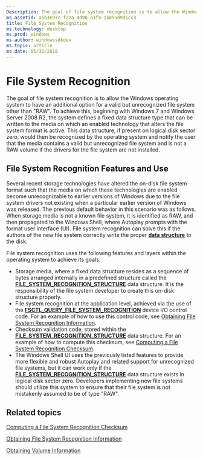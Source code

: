 ```yaml
---
Description: The goal of file system recognition is to allow the Windows operating system to have an additional option for a valid but unrecognized file system other than &\#0034;RAW&\#0034;.
ms.assetid: a5b1e97c-f22a-4d90-a3f4-1589ad9d1cc3
title: File System Recognition
ms.technology: desktop
ms.prod: windows
ms.author: windowssdkdev
ms.topic: article
ms.date: 05/31/2018
---
```


# File System Recognition

The goal of file system recognition is to allow the Windows operating system to have an additional option for a valid but unrecognized file system other than "RAW". To achieve this, beginning with Windows 7 and Windows Server 2008 R2, the system defines a fixed data structure type that can be written to the media on which an enabled technology that alters the file system format is active. This data structure, if present on logical disk sector zero, would then be recognized by the operating system and notify the user that the media contains a valid but unrecognized file system and is not a RAW volume if the drivers for the file system are not installed.

## File System Recognition Features and Use

Several recent storage technologies have altered the on-disk file system format such that the media on which these technologies are enabled become unrecognizable to earlier versions of Windows due to the file system drivers not existing when a particular earlier version of Windows was released. The previous default behavior in this scenario was as follows. When storage media is not a known file system, it is identified as RAW, and then propagated to the Windows Shell, where Autoplay prompts with the format user interface (UI). File system recognition can solve this if the authors of the new file system correctly write the proper [**data structure**](file-system-recognition-structure.md) to the disk.

File system recognition uses the following features and layers within the operating system to achieve its goals:

-   Storage media, where a fixed data structure resides as a sequence of bytes arranged internally in a predefined structure called the [**FILE\_SYSTEM\_RECOGNITION\_STRUCTURE**](file-system-recognition-structure.md) data structure. It is the responsibility of the file system developer to create this on-disk structure properly.
-   File system recognition at the application level, achieved via the use of the [**FSCTL\_QUERY\_FILE\_SYSTEM\_RECOGNITION**](https://msdn.microsoft.com/en-us/library/Dd442655(v=VS.85).aspx) device I/O control code. For an example of how to use this control code, see [Obtaining File System Recognition Information](obtaining-file-system-recognition-information.md).
-   Checksum validation code, stored within the [**FILE\_SYSTEM\_RECOGNITION\_STRUCTURE**](file-system-recognition-structure.md) data structure. For an example of how to compute this checksum, see [Computing a File System Recognition Checksum](computing-a-file-system-recognition-checksum.md).
-   The Windows Shell UI uses the previously listed features to provide more flexible and robust Autoplay and related support for unrecognized file systems, but it can work only if the [**FILE\_SYSTEM\_RECOGNITION\_STRUCTURE**](file-system-recognition-structure.md) data structure exists in logical disk sector zero. Developers implementing new file systems should utilize this system to ensure that their file system is not mistakenly assumed to be of type "RAW".

## Related topics

<dl> <dt>

[Computing a File System Recognition Checksum](computing-a-file-system-recognition-checksum.md)
</dt> <dt>

[Obtaining File System Recognition Information](obtaining-file-system-recognition-information.md)
</dt> <dt>

[Obtaining Volume Information](obtaining-volume-information.md)
</dt> </dl>

 

 



